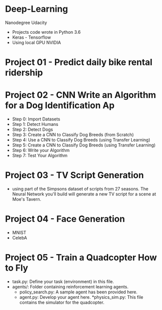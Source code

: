 # Deep-Learning
Nanodegree Udacity

* Projects code wrote in Python 3.6
* Keras - Tensorflow
* Using local GPU NVIDIA

# Project 01 - Predict daily bike rental ridership

# Project 02 - CNN Write an Algorithm for a Dog Identification Ap

* Step 0: Import Datasets
* Step 1: Detect Humans
* Step 2: Detect Dogs
* Step 3: Create a CNN to Classify Dog Breeds (from Scratch)
* Step 4: Use a CNN to Classify Dog Breeds (using Transfer Learning)
* Step 5: Create a CNN to Classify Dog Breeds (using Transfer Learning)
* Step 6: Write your Algorithm
* Step 7: Test Your Algorithm

# Project 03 - TV Script Generation

* using part of the Simpsons dataset of scripts from 27 seasons. The Neural Network you'll build will generate a new TV script for a scene at Moe's Tavern.

# Project 04 - Face Generation

* MNIST
* CelebA

# Project 05 - Train a Quadcopter How to Fly

* task.py: Define your task (environment) in this file.
* agents/: Folder containing reinforcement learning agents.
  * policy_search.py: A sample agent has been provided here.
  * agent.py: Develop your agent here.
*physics_sim.py: This file contains the simulator for the quadcopter.
